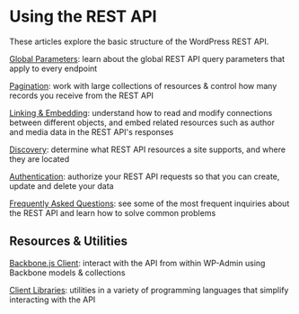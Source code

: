 # Using the REST API

These articles explore the basic structure of the WordPress REST API.

[Global Parameters](https://developer.wordpress.org/rest-api/using-the-rest-api/global-parameters/): learn about the global REST API query parameters that apply to every endpoint

[Pagination](https://developer.wordpress.org/rest-api/using-the-rest-api/pagination/): work with large collections of resources &amp; control how many records you receive from the REST API

[Linking &amp; Embedding](https://developer.wordpress.org/rest-api/using-the-rest-api/linking-and-embedding/): understand how to read and modify connections between different objects, and embed related resources such as author and media data in the REST API's responses

[Discovery](https://developer.wordpress.org/rest-api/using-the-rest-api/discovery/): determine what REST API resources a site supports, and where they are located

[Authentication](https://developer.wordpress.org/rest-api/using-the-rest-api/authentication/): authorize your REST API requests so that you can create, update and delete your data

[Frequently Asked Questions](https://developer.wordpress.org/rest-api/using-the-rest-api/frequently-asked-questions/): see some of the most frequent inquiries about the REST API and learn how to solve common problems

## Resources &amp; Utilities
[Backbone.js Client](https://developer.wordpress.org/rest-api/using-the-rest-api/backbone-javascript-client/): interact with the API from within WP-Admin using Backbone models &amp; collections

[Client Libraries](https://developer.wordpress.org/rest-api/using-the-rest-api/client-libraries/): utilities in a variety of programming languages that simplify interacting with the API
